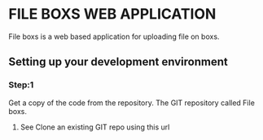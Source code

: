# FILE BOXS WEB APPLICATION

File boxs is a web based application for uploading file on boxs.

## Setting up your development environment


### Step:1
Get a copy of the code from the repository.
The GIT repository called File boxs.

1. See Clone an existing GIT repo  using this url 
 

